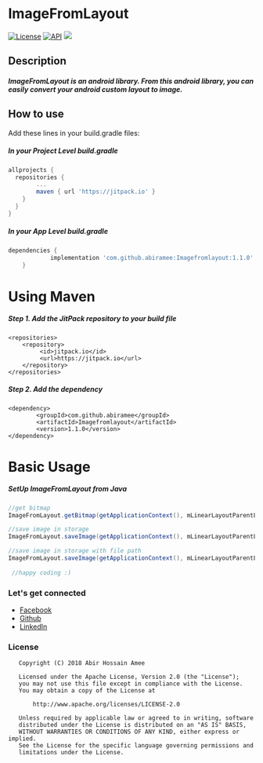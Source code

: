 # ImageFromLayout
[![License](https://img.shields.io/badge/License-Apache%202-blue.svg)](http://www.apache.org/licenses/LICENSE-2.0.html)
[![API](https://img.shields.io/badge/API-15+-orange.svg)](https://github.com/abiramee/ImageFromLayout)
[![](https://jitpack.io/v/abiramee/Imagefromlayout.svg)](https://jitpack.io/#abiramee/Imagefromlayout)

## Description
##### ImageFromLayout is an android library. From this android library, you can easily convert your android custom layout to image. 

## How to use
Add these lines in your build.gradle files:
##### In your Project Level build.gradle
```gradle
allprojects {
  repositories {
		...
		maven { url 'https://jitpack.io' }
    } 
  }
}
```
##### In your App Level build.gradle

```gradle
dependencies {
	        implementation 'com.github.abiramee:Imagefromlayout:1.1.0'
	}
```
# Using Maven
##### Step 1. Add the JitPack repository to your build file
```maven
<repositories>
	<repository>
		 <id>jitpack.io</id>
		 <url>https://jitpack.io</url>
	</repository>
</repositories>
```
##### Step 2. Add the dependency
```maven
<dependency>
	    <groupId>com.github.abiramee</groupId>
	    <artifactId>Imagefromlayout</artifactId>
	    <version>1.1.0</version>
</dependency>
```
# Basic Usage
##### SetUp ImageFromLayout from Java 
```java
//get bitmap
ImageFromLayout.getBitmap(getApplicationContext(), mLinearLayoutParentLayout);

//save image in storage
ImageFromLayout.saveImage(getApplicationContext(), mLinearLayoutParentLayout, "fileName", Format.JPG)

//save image in storage with file path
ImageFromLayout.saveImage(getApplicationContext(), mLinearLayoutParentLayout, "filePath", "fileName", Format.JPG)
 
 //happy coding :) 
```

### Let's get connected
- [Facebook](http://facebook.com/hossain.amee)
- [Github](https://github.com/abiramee)
- [LinkedIn](https://www.linkedin.com/in/abirhossainamee)

### License
```
   Copyright (C) 2018 Abir Hossain Amee
   
   Licensed under the Apache License, Version 2.0 (the "License");
   you may not use this file except in compliance with the License.
   You may obtain a copy of the License at

       http://www.apache.org/licenses/LICENSE-2.0

   Unless required by applicable law or agreed to in writing, software
   distributed under the License is distributed on an "AS IS" BASIS,
   WITHOUT WARRANTIES OR CONDITIONS OF ANY KIND, either express or implied.
   See the License for the specific language governing permissions and
   limitations under the License.
```
